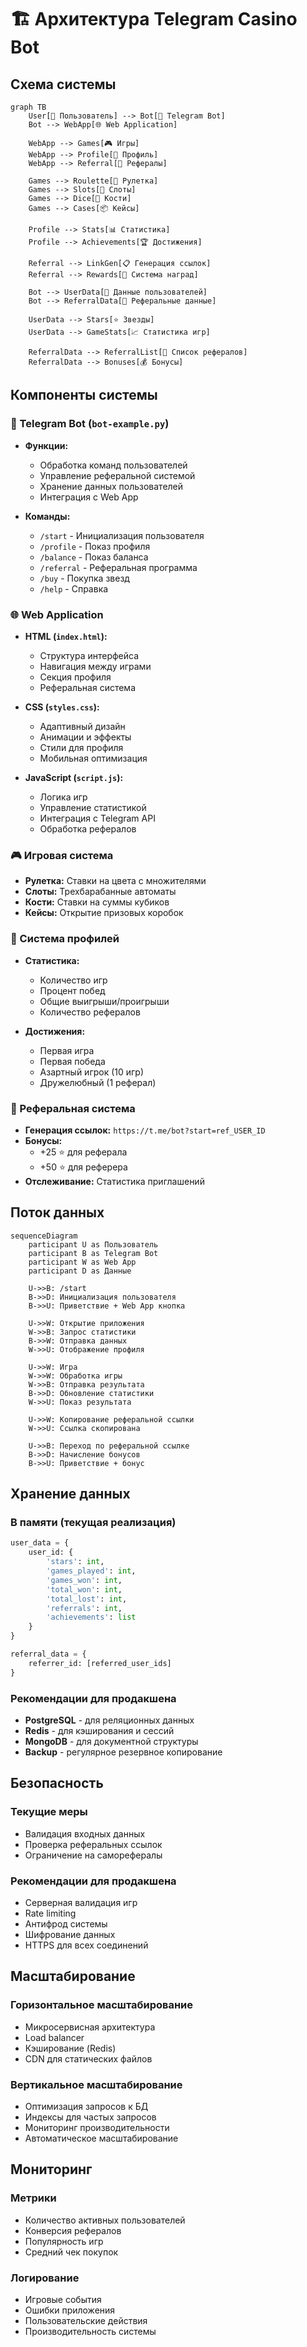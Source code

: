 # 🏗️ Архитектура Telegram Casino Bot

## Схема системы

```mermaid
graph TB
    User[👤 Пользователь] --> Bot[🤖 Telegram Bot]
    Bot --> WebApp[🌐 Web Application]
    
    WebApp --> Games[🎮 Игры]
    WebApp --> Profile[👤 Профиль]
    WebApp --> Referral[🔗 Рефералы]
    
    Games --> Roulette[🎯 Рулетка]
    Games --> Slots[🎰 Слоты]
    Games --> Dice[🎲 Кости]
    Games --> Cases[📦 Кейсы]
    
    Profile --> Stats[📊 Статистика]
    Profile --> Achievements[🏆 Достижения]
    
    Referral --> LinkGen[📋 Генерация ссылок]
    Referral --> Rewards[🎁 Система наград]
    
    Bot --> UserData[💾 Данные пользователей]
    Bot --> ReferralData[👥 Реферальные данные]
    
    UserData --> Stars[⭐ Звезды]
    UserData --> GameStats[📈 Статистика игр]
    
    ReferralData --> ReferralList[📝 Список рефералов]
    ReferralData --> Bonuses[💰 Бонусы]
```

## Компоненты системы

### 🤖 Telegram Bot (`bot-example.py`)
- **Функции:**
  - Обработка команд пользователей
  - Управление реферальной системой
  - Хранение данных пользователей
  - Интеграция с Web App

- **Команды:**
  - `/start` - Инициализация пользователя
  - `/profile` - Показ профиля
  - `/balance` - Показ баланса
  - `/referral` - Реферальная программа
  - `/buy` - Покупка звезд
  - `/help` - Справка

### 🌐 Web Application
- **HTML (`index.html`):**
  - Структура интерфейса
  - Навигация между играми
  - Секция профиля
  - Реферальная система

- **CSS (`styles.css`):**
  - Адаптивный дизайн
  - Анимации и эффекты
  - Стили для профиля
  - Мобильная оптимизация

- **JavaScript (`script.js`):**
  - Логика игр
  - Управление статистикой
  - Интеграция с Telegram API
  - Обработка рефералов

### 🎮 Игровая система
- **Рулетка:** Ставки на цвета с множителями
- **Слоты:** Трехбарабанные автоматы
- **Кости:** Ставки на суммы кубиков
- **Кейсы:** Открытие призовых коробок

### 👤 Система профилей
- **Статистика:**
  - Количество игр
  - Процент побед
  - Общие выигрыши/проигрыши
  - Количество рефералов

- **Достижения:**
  - Первая игра
  - Первая победа
  - Азартный игрок (10 игр)
  - Дружелюбный (1 реферал)

### 🔗 Реферальная система
- **Генерация ссылок:** `https://t.me/bot?start=ref_USER_ID`
- **Бонусы:**
  - +25 ⭐ для реферала
  - +50 ⭐ для реферера
- **Отслеживание:** Статистика приглашений

## Поток данных

```mermaid
sequenceDiagram
    participant U as Пользователь
    participant B as Telegram Bot
    participant W as Web App
    participant D as Данные

    U->>B: /start
    B->>D: Инициализация пользователя
    B->>U: Приветствие + Web App кнопка
    
    U->>W: Открытие приложения
    W->>B: Запрос статистики
    B->>W: Отправка данных
    W->>U: Отображение профиля
    
    U->>W: Игра
    W->>W: Обработка игры
    W->>B: Отправка результата
    B->>D: Обновление статистики
    W->>U: Показ результата
    
    U->>W: Копирование реферальной ссылки
    W->>U: Ссылка скопирована
    
    U->>B: Переход по реферальной ссылке
    B->>D: Начисление бонусов
    B->>U: Приветствие + бонус
```

## Хранение данных

### В памяти (текущая реализация)
```python
user_data = {
    user_id: {
        'stars': int,
        'games_played': int,
        'games_won': int,
        'total_won': int,
        'total_lost': int,
        'referrals': int,
        'achievements': list
    }
}

referral_data = {
    referrer_id: [referred_user_ids]
}
```

### Рекомендации для продакшена
- **PostgreSQL** - для реляционных данных
- **Redis** - для кэширования и сессий
- **MongoDB** - для документной структуры
- **Backup** - регулярное резервное копирование

## Безопасность

### Текущие меры
- Валидация входных данных
- Проверка реферальных ссылок
- Ограничение на саморефералы

### Рекомендации для продакшена
- Серверная валидация игр
- Rate limiting
- Антифрод системы
- Шифрование данных
- HTTPS для всех соединений

## Масштабирование

### Горизонтальное масштабирование
- Микросервисная архитектура
- Load balancer
- Кэширование (Redis)
- CDN для статических файлов

### Вертикальное масштабирование
- Оптимизация запросов к БД
- Индексы для частых запросов
- Мониторинг производительности
- Автоматическое масштабирование

## Мониторинг

### Метрики
- Количество активных пользователей
- Конверсия рефералов
- Популярность игр
- Средний чек покупок

### Логирование
- Игровые события
- Ошибки приложения
- Пользовательские действия
- Производительность системы
